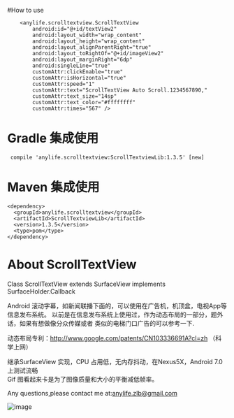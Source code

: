 #How to use
```
    <anylife.scrolltextview.ScrollTextView
        android:id="@+id/textView2"
        android:layout_width="wrap_content"
        android:layout_height="wrap_content"
        android:layout_alignParentRight="true"
        android:layout_toRightOf="@+id/imageView2"
        android:layout_marginRight="6dp"
        android:singleLine="true"
        customAttr:clickEnable="true"
        customAttr:isHorizontal="true"
        customAttr:speed="1"
        customAttr:text="ScrollTextView Auto Scroll.1234567890,"
        customAttr:text_size="14sp"
        customAttr:text_color="#ffffffff"
        customAttr:times="567" />
```


# Gradle 集成使用
```
 compile 'anylife.scrolltextview:ScrollTextviewLib:1.3.5' [new]
```

# Maven 集成使用
```
<dependency>
  <groupId>anylife.scrolltextview</groupId>
  <artifactId>ScrollTextviewLib</artifactId>
  <version>1.3.5</version>
  <type>pom</type>
</dependency>
```

# About ScrollTextView
Class ScrollTextView extends SurfaceView implements SurfaceHolder.Callback


Android 滚动字幕，如新闻联播下面的，可以使用在广告机，机顶盒，电视App等信息发布系统。
以前是在信息发布系统上使用过，作为动态布局的一部分，题外话，如果有想做像分众传媒或者
类似的电梯门口广告的可以参考一下.

动态布局专利：http://www.google.com/patents/CN103336691A?cl=zh （科学上网）


继承SurfaceView 实现，CPU 占用低，无内存抖动，在Nexus5X，Android 7.0 上测试流畅  
Gif 图看起来卡是为了图像质量和大小的平衡减低帧率。

Any questions,please contact me at:anylife.zlb@gmail.com


![image](https://github.com/AnyLifeZLB/ScrollTextView/raw/master/GIF.gif)



